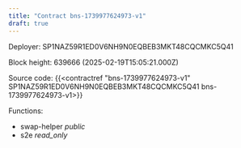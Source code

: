 ```yaml
---
title: "Contract bns-1739977624973-v1"
draft: true
---
```

Deployer: SP1NAZ59R1ED0V6NH9N0EQBEB3MKT48CQCMKC5Q41


 



Block height: 639666 (2025-02-19T15:05:21.000Z)

Source code: {{<contractref "bns-1739977624973-v1" SP1NAZ59R1ED0V6NH9N0EQBEB3MKT48CQCMKC5Q41 bns-1739977624973-v1>}}

Functions:

* swap-helper _public_
* s2e _read_only_
